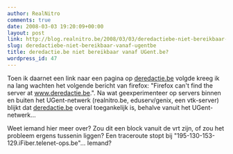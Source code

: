 ```yaml
---
author: RealNitro
comments: true
date: 2008-03-03 19:20:09+00:00
layout: post
link: http://blog.realnitro.be/2008/03/03/deredactiebe-niet-bereikbaar-vanaf-ugentbe/
slug: deredactiebe-niet-bereikbaar-vanaf-ugentbe
title: deredactie.be niet bereikbaar vanaf UGent.be?
wordpress_id: 47
---
```


Toen ik daarnet een link naar een pagina op [deredactie.be](http://www.deredactie.be/) volgde kreeg ik na lang wachten het volgende bericht van firefox: "Firefox can't find the server at www.deredactie.be.". Na wat geexperimenteer op servers binnen en buiten het UGent-netwerk (realnitro.be, eduserv/genix, een vtk-server) blijkt dat [deredactie.be](http://www.deredactie.be/) overal toegankelijk is, behalve vanuit het UGent-netwerk...

Weet iemand hier meer over? Zou dit een block vanuit de vrt zijn, of zou het probleem ergens tussenin liggen? Een traceroute stopt bij "195-130-153-129.iFiber.telenet-ops.be"... Iemand?
